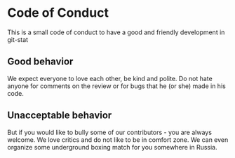 # Code of Conduct

This is a small code of conduct to have a good and friendly development in git-stat

## Good behavior

We expect everyone to love each other, be kind and polite.
Do not hate anyone for comments on the review or for bugs that he (or she) made in his code.

## Unacceptable behavior

But if you would like to bully some of our contributors - you are always welcome.
We love critics and do not like to be in comfort zone.
We can even organize some underground boxing match for you somewhere in Russia. 